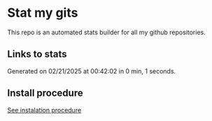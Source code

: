 # Stat my gits

This repo is an automated stats builder for all my github repositories.

## Links to stats


Generated on 02/21/2025 at 00:42:02 in 0 min, 1 seconds.

## Install procedure

[See instalation procedure](./src/install.md)
